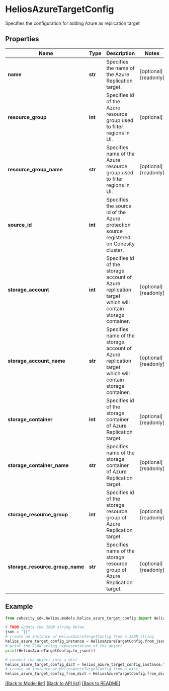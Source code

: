 # HeliosAzureTargetConfig

Specifies the configuration for adding Azure as replication target

## Properties

Name | Type | Description | Notes
------------ | ------------- | ------------- | -------------
**name** | **str** | Specifies the name of the Azure Replication target. | [optional] [readonly] 
**resource_group** | **int** | Specifies id of the Azure resource group used to filter regions in UI. | [optional] 
**resource_group_name** | **str** | Specifies name of the Azure resource group used to filter regions in UI. | [optional] [readonly] 
**source_id** | **int** | Specifies the source id of the Azure protection source registered on Cohesity cluster. | 
**storage_account** | **int** | Specifies id of the storage account of Azure replication target which will contain storage container. | [optional] [readonly] 
**storage_account_name** | **str** | Specifies name of the storage account of Azure replication target which will contain storage container. | [optional] [readonly] 
**storage_container** | **int** | Specifies id of the storage container of Azure Replication target. | [optional] [readonly] 
**storage_container_name** | **str** | Specifies name of the storage container of Azure Replication target. | [optional] [readonly] 
**storage_resource_group** | **int** | Specifies id of the storage resource group of Azure Replication target. | [optional] [readonly] 
**storage_resource_group_name** | **str** | Specifies name of the storage resource group of Azure Replication target. | [optional] [readonly] 

## Example

```python
from cohesity_sdk.helios.models.helios_azure_target_config import HeliosAzureTargetConfig

# TODO update the JSON string below
json = "{}"
# create an instance of HeliosAzureTargetConfig from a JSON string
helios_azure_target_config_instance = HeliosAzureTargetConfig.from_json(json)
# print the JSON string representation of the object
print(HeliosAzureTargetConfig.to_json())

# convert the object into a dict
helios_azure_target_config_dict = helios_azure_target_config_instance.to_dict()
# create an instance of HeliosAzureTargetConfig from a dict
helios_azure_target_config_from_dict = HeliosAzureTargetConfig.from_dict(helios_azure_target_config_dict)
```
[[Back to Model list]](../README.md#documentation-for-models) [[Back to API list]](../README.md#documentation-for-api-endpoints) [[Back to README]](../README.md)


